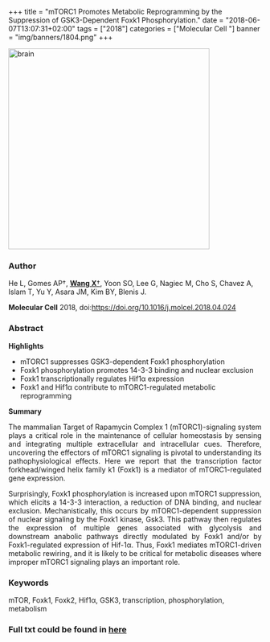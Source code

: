 +++
title = "mTORC1 Promotes Metabolic Reprogramming by the Suppression of GSK3-Dependent Foxk1 Phosphorylation."
date = "2018-06-07T13:07:31+02:00"
tags = ["2018"]
categories = ["Molecular Cell "]
banner = "img/banners/1804.png"
+++

<img src="/img/banners/1804.png" width= "400" height="400" alt="brain" align=center />

### **Author**

He L, Gomes AP†, <U>**Wang X**†</U>, Yoon SO, Lee G, Nagiec M, Cho S, Chavez A, Islam T, Yu Y, Asara JM, Kim BY, Blenis J.

**Molecular Cell** 2018, doi:https://doi.org/10.1016/j.molcel.2018.04.024

### **Abstract**

**Highlights**

* mTORC1 suppresses GSK3-dependent Foxk1 phosphorylation
* Foxk1 phosphorylation promotes 14-3-3 binding and nuclear exclusion
* Foxk1 transcriptionally regulates Hif1α expression
* Foxk1 and Hif1α contribute to mTORC1-regulated metabolic reprogramming

**Summary**

<p align="justify">The mammalian Target of Rapamycin Complex 1 (mTORC1)-signaling system plays a critical role in the maintenance of cellular homeostasis by sensing and integrating multiple extracellular and intracellular cues. Therefore, uncovering the effectors of mTORC1 signaling is pivotal to understanding its pathophysiological effects. Here we report that the transcription factor forkhead/winged helix family k1 (Foxk1) is a mediator of mTORC1-regulated gene expression. 

<p align="justify">Surprisingly, Foxk1 phosphorylation is increased upon mTORC1 suppression, which elicits a 14-3-3 interaction, a reduction of DNA binding, and nuclear exclusion. Mechanistically, this occurs by mTORC1-dependent suppression of nuclear signaling by the Foxk1 kinase, Gsk3. This pathway then regulates the expression of multiple genes associated with glycolysis and downstream anabolic pathways directly modulated by Foxk1 and/or by Foxk1-regulated expression of Hif-1α. Thus, Foxk1 mediates mTORC1-driven metabolic rewiring, and it is likely to be critical for metabolic diseases where improper mTORC1 signaling plays an important role. 

### **Keywords**

mTOR, Foxk1, Foxk2, Hif1α, GSK3, transcription, phosphorylation, metabolism

### **Full txt could be found in [here](https://www.cell.com/molecular-cell/abstract/S1097-2765(18)30346-0)**